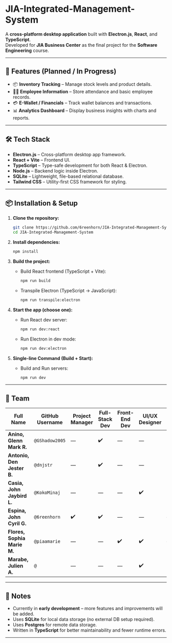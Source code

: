 # JIA-Integrated-Management-System

A **cross-platform desktop application** built with **Electron.js**, **React**, and **TypeScript**.  
Developed for **JIA Business Center** as the final project for the **Software Engineering** course.

---

## 🚀 Features (Planned / In Progress)

* 📦 **Inventory Tracking** – Manage stock levels and product details.
* 👨‍💼 **Employee Information** – Store attendance and basic employee records.
* 💳 **E-Wallet / Financials** – Track wallet balances and transactions.
* 📊 **Analytics Dashboard** – Display business insights with charts and reports.

---

## 🛠️ Tech Stack

* **Electron.js** – Cross-platform desktop app framework.
* **React + Vite** – Frontend UI.
* **TypeScript** – Type-safe development for both React & Electron.
* **Node.js** – Backend logic inside Electron.
* **SQLite** – Lightweight, file-based relational database.
* **Tailwind CSS** – Utility-first CSS framework for styling.

---

## 📦 Installation & Setup

1. **Clone the repository:**

   ```bash
   git clone https://github.com/6reenhorn/JIA-Integrated-Management-System.git
   cd JIA-Integrated-Management-System
   ```

2. **Install dependencies:**

   ```bash
   npm install
   ```

3. **Build the project:**

   * Build React frontend (TypeScript + Vite):

     ```bash
     npm run build
     ```
   * Transpile Electron (TypeScript → JavaScript):

     ```bash
     npm run transpile:electron
     ```

4. **Start the app (choose one):**

   * Run React dev server:

     ```bash
     npm run dev:react
     ```
   * Run Electron in dev mode:

     ```bash
     npm run dev:electron
     ```

5. **Single-line Command (Build + Start):**

    * Build and Run servers:
      ```bash
      npm run dev
      ```

---

## 👥 Team

| Full Name                   | GitHub Username | Project Manager | Full-Stack Dev | Front-End Dev | UI/UX Designer | QA | Documentation | Lead Role                       |
| --------------------------- | --------------- | --------------- | -------------- | ------------- | -------------- | -- | ------------- | ------------------------------- |
| **Anino, Glenn Mark R.**    | `@GShadow2005`             | —               | ✔️             | —             | —              | ✔️ | —             | Lead QA                         |
| **Antonio, Den Jester B.**  | `@dnjstr`             | —               | ✔️             | —             | —              | ✔️ | —             | —                               |
| **Casia, John Jaybird L.**  | `@KokoMinaj`             | —               | —              | —             | ✔️             | ✔️ | —             | —                               |
| **Espina, John Cyril G.**   | `@6reenhorn`    | ✔️              | ✔️             | —             | —              | —  | ✔️            | Lead Full-Stack / Documentation |
| **Flores, Sophia Marie M.** | `@piaamarie`             | —               | —              | ✔️            | ✔️             | —  | ✔️            | Lead UI/UX                      |
| **Marabe, Julien A.**       | `@`             | —               | —              | —             | ✔️             | ✔️ | —             | —                               |

---

## 📌 Notes

* Currently in **early development** – more features and improvements will be added.
* Uses **SQLite** for local data storage (no external DB setup required).
* Uses **Postgres** for remote data storage.
* Written in **TypeScript** for better maintainability and fewer runtime errors.

---
